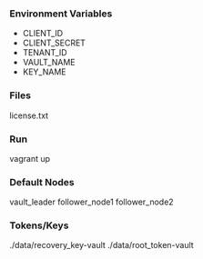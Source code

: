 ### Environment Variables

- CLIENT_ID
- CLIENT_SECRET
- TENANT_ID
- VAULT_NAME
- KEY_NAME

### Files

license.txt

### Run

vagrant up

### Default Nodes

vault_leader
follower_node1
follower_node2

### Tokens/Keys

./data/recovery_key-vault
./data/root_token-vault
